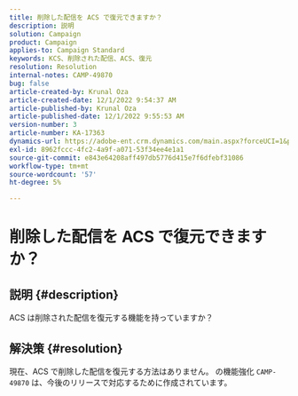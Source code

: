 ```yaml
---
title: 削除した配信を ACS で復元できますか？
description: 説明
solution: Campaign
product: Campaign
applies-to: Campaign Standard
keywords: KCS、削除された配信、ACS、復元
resolution: Resolution
internal-notes: CAMP-49870
bug: false
article-created-by: Krunal Oza
article-created-date: 12/1/2022 9:54:37 AM
article-published-by: Krunal Oza
article-published-date: 12/1/2022 9:55:53 AM
version-number: 3
article-number: KA-17363
dynamics-url: https://adobe-ent.crm.dynamics.com/main.aspx?forceUCI=1&pagetype=entityrecord&etn=knowledgearticle&id=2f0d6c27-5e71-ed11-9561-6045bd006a22
exl-id: 8962fccc-4fc2-4a9f-a071-53f34ee4e1a1
source-git-commit: e843e64208aff497db5776d415e7f6dfebf31086
workflow-type: tm+mt
source-wordcount: '57'
ht-degree: 5%

---
```


# 削除した配信を ACS で復元できますか？

## 説明 {#description}


ACS は削除された配信を復元する機能を持っていますか？


## 解決策 {#resolution}


現在、ACS で削除した配信を復元する方法はありません。 の機能強化 `CAMP-49870` は、今後のリリースで対応するために作成されています。
